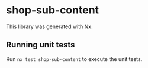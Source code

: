 # shop-sub-content

This library was generated with [Nx](https://nx.dev).

## Running unit tests

Run `nx test shop-sub-content` to execute the unit tests.
